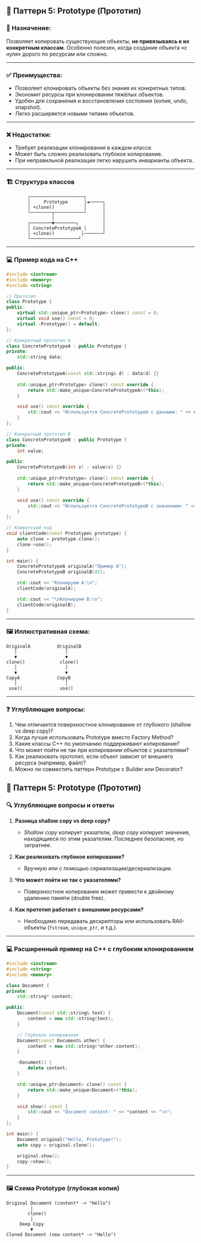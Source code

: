 ## 📌 Паттерн 5: **Prototype (Прототип)**

### 🧠 Назначение:

Позволяет копировать существующие объекты, **не привязываясь к их конкретным классам**. Особенно полезен, когда создание объекта «с нуля» дорого по ресурсам или сложно.

---

### ✅ Преимущества:

* Позволяет клонировать объекты без знания их конкретных типов.
* Экономит ресурсы при клонировании тяжёлых объектов.
* Удобен для сохранения и восстановления состояния (копия, undo, snapshot).
* Легко расширяется новыми типами объектов.

---

### ❌ Недостатки:

* Требует реализации клонирования в каждом классе.
* Может быть сложно реализовать глубокое копирование.
* При неправильной реализации легко нарушить инварианты объекта.

---

### 🏗️ Структура классов

```
        ┌────────────────────┐
        │     Prototype      │◄─────┐
        │ +clone()           │      │
        └────────┬───────────┘      │
                 │                  │
        ┌────────▼────────┐         │
        │ ConcretePrototypeA │      │
        │ +clone()          │───────┘
        └──────────────────┘
```

---

### 💻 Пример кода на C++

```cpp
#include <iostream>
#include <memory>
#include <string>

// Прототип
class Prototype {
public:
    virtual std::unique_ptr<Prototype> clone() const = 0;
    virtual void use() const = 0;
    virtual ~Prototype() = default;
};

// Конкретный прототип A
class ConcretePrototypeA : public Prototype {
private:
    std::string data;

public:
    ConcretePrototypeA(const std::string& d) : data(d) {}
    
    std::unique_ptr<Prototype> clone() const override {
        return std::make_unique<ConcretePrototypeA>(*this);
    }

    void use() const override {
        std::cout << "Используется ConcretePrototypeA с данными: " << data << "\n";
    }
};

// Конкретный прототип B
class ConcretePrototypeB : public Prototype {
private:
    int value;

public:
    ConcretePrototypeB(int v) : value(v) {}
    
    std::unique_ptr<Prototype> clone() const override {
        return std::make_unique<ConcretePrototypeB>(*this);
    }

    void use() const override {
        std::cout << "Используется ConcretePrototypeB с значением: " << value << "\n";
    }
};

// Клиентский код
void clientCode(const Prototype& prototype) {
    auto clone = prototype.clone();
    clone->use();
}

int main() {
    ConcretePrototypeA originalA("Пример A");
    ConcretePrototypeB originalB(42);

    std::cout << "Клонируем A:\n";
    clientCode(originalA);

    std::cout << "\nКлонируем B:\n";
    clientCode(originalB);
}
```

---

### 🖼️ Иллюстративная схема:

```
OriginalA          OriginalB
   │                  │
   ▼                  ▼
clone()             clone()
   │                  │
   ▼                  ▼
CopyA              CopyB
   │                  │
 use()              use()
```

---

### ❓ Углубляющие вопросы:

1. Чем отличается поверхностное клонирование от глубокого (shallow vs deep copy)?
2. Когда лучше использовать Prototype вместо Factory Method?
3. Какие классы C++ по умолчанию поддерживают копирование?
4. Что может пойти не так при копировании объектов с указателями?
5. Как реализовать прототип, если объект зависит от внешнего ресурса (например, файл)?
6. Можно ли совместить паттерн Prototype с Builder или Decorator?

## 🧪 Паттерн 5: **Prototype (Прототип)**

### 🔍 Углубляющие вопросы и ответы

1. **Разница shallow copy vs deep copy?**

   * *Shallow copy* копирует указатели, *deep copy* копирует значения, находящиеся по этим указателям. Последнее безопаснее, но затратнее.

2. **Как реализовать глубокое копирование?**

   * Вручную или с помощью сериализации/десериализации.

3. **Что может пойти не так с указателями?**

   * Поверхностное копирование может привести к двойному удалению памяти (double free).

4. **Как прототип работает с внешними ресурсами?**

   * Необходимо передавать дескрипторы или использовать RAII-объекты (`fstream`, `unique_ptr`, и т.д.).

---

### 💻 Расширенный пример на C++ с глубоким клонированием

```cpp
#include <iostream>
#include <string>
#include <memory>

class Document {
private:
    std::string* content;

public:
    Document(const std::string& text) {
        content = new std::string(text);
    }

    // Глубокое копирование
    Document(const Document& other) {
        content = new std::string(*other.content);
    }

    ~Document() {
        delete content;
    }

    std::unique_ptr<Document> clone() const {
        return std::make_unique<Document>(*this);
    }

    void show() const {
        std::cout << "Document content: " << *content << "\n";
    }
};

int main() {
    Document original("Hello, Prototype!");
    auto copy = original.clone();

    original.show();
    copy->show();
}
```

---

### 🖼️ Схема Prototype (глубокая копия)

```
Original Document (content* -> "Hello")
         |
        clone()
         |
     Deep Copy
         ▼
Cloned Document (new content* -> "Hello")
```
